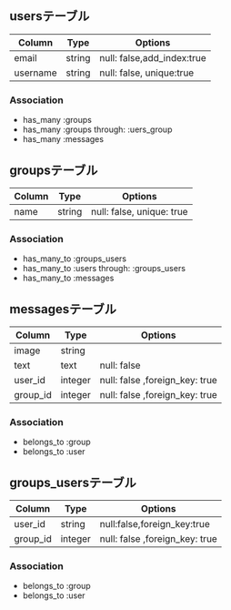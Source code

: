 ## usersテーブル
|Column|Type|Options|
|------|----|-------|
|email|string|null: false,add_index:true|
|username|string|null: false, unique:true|
### Association
- has_many :groups
- has_many :groups through:  :uers_group
- has_many :messages

  
  

## groupsテーブル
|Column|Type|Options|
|------|----|-------|
|name|string|null: false, unique: true|
### Association
- has_many_to :groups_users
- has_many_to :users  through:  :groups_users
- has_many_to :messages

## messagesテーブル
|Column|Type|Options|
|------|----|-------|
|image|string||
|text|text|null: false|
|user_id|integer|null: false ,foreign_key: true
|group_id|integer|null: false ,foreign_key: true
### Association
- belongs_to :group
- belongs_to :user

## groups_usersテーブル
|Column|Type|Options|
|------|----|-------|
|user_id|string|null:false,foreign_key:true|
|group_id|integer|null: false ,foreign_key: true
### Association
- belongs_to :group
- belongs_to :user
